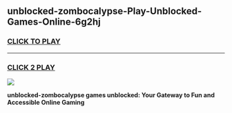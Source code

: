 
## unblocked-zombocalypse-Play-Unblocked-Games-Online-6g2hj
<h3>
<a href="https://premium76.site?title=unblocked-zombocalypse&ref=25A">CLICK TO PLAY</a></h3>
<hr>

<h3>
<a href="https://premium76.site?title=unblocked-zombocalypse&ref=25A">CLICK 2 PLAY</a>
  
</h3>

<a href="https://premium76.site?title=unblocked-zombocalypse&ref=25A"><img src="https://clearcache.store/games.png"></a>


**unblocked-zombocalypse games unblocked: Your Gateway to Fun and Accessible Online Gaming**
